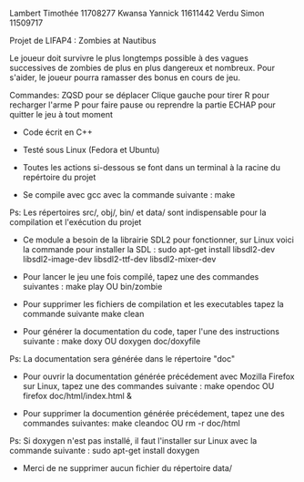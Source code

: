 Lambert Timothée 11708277
Kwansa Yannick 11611442
Verdu Simon 11509717

Projet de LIFAP4 : Zombies at Nautibus

Le joueur doit survivre le plus longtemps possible à des vagues successives de zombies de plus en plus dangereux et nombreux.
Pour s'aider, le joueur pourra ramasser des bonus en cours de jeu.

Commandes:
	ZQSD pour se déplacer
	Clique gauche pour tirer
	R pour recharger l'arme
	P pour faire pause ou reprendre la partie
	ECHAP pour quitter le jeu à tout moment
	
	
	
	
- Code écrit en C++

- Testé sous Linux (Fedora et Ubuntu)

- Toutes les actions si-dessous se font dans un terminal à la racine du repértoire du projet

- Se compile avec gcc avec la commande suivante : 
	make

Ps: Les répertoires src/, obj/, bin/ et data/ sont indispensable pour la compilation et l'exécution du projet

- Ce module a besoin de la librairie SDL2 pour fonctionner, sur Linux voici la commande pour installer la SDL :
	sudo apt-get install libsdl2-dev libsdl2-image-dev libsdl2-ttf-dev libsdl2-mixer-dev
	
- Pour lancer le jeu une fois compilé, tapez une des commandes suivantes :
	make play
	OU
	bin/zombie

- Pour supprimer les fichiers de compilation et les executables tapez la commande suivante
	make clean

- Pour générer la documentation du code, taper l'une des instructions suivante : 
	make doxy
	OU
	doxygen doc/doxyfile

Ps: La documentation sera générée dans le répertoire "doc"
	
- Pour ouvrir la documentation générée précédement avec Mozilla Firefox sur Linux, tapez une des commandes suivante :
	make opendoc
	OU
	firefox doc/html/index.html &
	
- Pour supprimer la documention générée précédement, tapez une des commandes suivantes:
	make cleandoc
	OU
	rm -r doc/html

Ps: Si doxygen n'est pas installé, il faut l'installer sur Linux avec la commande suivante :
	sudo apt-get install doxygen
	
- Merci de ne supprimer aucun fichier du répertoire data/
